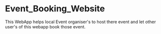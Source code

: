 # Event_Booking_Website
This WebApp helps local Event organiser's to host there event and let other user's of this webapp book those event.
